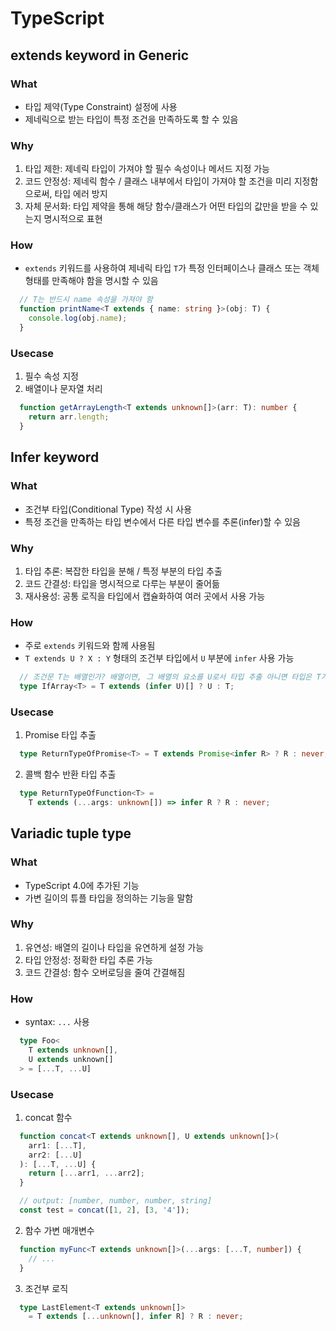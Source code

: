 # TypeScript

## extends keyword in Generic

### What
- 타입 제약(Type Constraint) 설정에 사용
- 제네릭으로 받는 타입이 특정 조건을 만족하도록 할 수 있음

### Why
1. 타입 제한: 제네릭 타입이 가져야 할 필수 속성이나 메서드 지정 가능
2. 코드 안정성: 제네릭 함수 / 클래스 내부에서 타입이 가져야 할 조건을 미리 지정함으로써, 타입 에러 방지
3. 자체 문서화: 타입 제약을 통해 해당 함수/클래스가 어떤 타입의 값만을 받을 수 있는지 명시적으로 표현

### How
- `extends` 키워드를 사용하여 제네릭 타입 `T`가 특정 인터페이스나 클래스 또는 객체 형태를 만족해야 함을 명시할 수 있음

```ts
  // T는 반드시 name 속성을 가져야 함
  function printName<T extends { name: string }>(obj: T) {
    console.log(obj.name);
  }
```

### Usecase
1. 필수 속성 지정
2. 배열이나 문자열 처리
```ts
  function getArrayLength<T extends unknown[]>(arr: T): number {
    return arr.length;
  }
```

## Infer keyword

### What
- 조건부 타입(Conditional Type) 작성 시 사용
- 특정 조건을 만족하는 타입 변수에서 다른 타입 변수를 추론(infer)할 수 있음

### Why
1. 타입 추론: 복잡한 타입을 분해 / 특정 부분의 타입 추출
2. 코드 간결성: 타입을 명시적으로 다루는 부분이 줄어듦
3. 재사용성: 공통 로직을 타입에서 캡슐화하여 여러 곳에서 사용 가능

### How
- 주로 `extends` 키워드와 함께 사용됨
- `T extends U ? X : Y` 형태의 조건부 타입에서 `U` 부분에 `infer` 사용 가능
```ts
  // 조건문 T는 배열인가? 배열이면, 그 배열의 요소를 U로서 타입 추출 아니면 타입은 T가 됨
  type IfArray<T> = T extends (infer U)[] ? U : T;
```

### Usecase
1. Promise 타입 추출
```ts
  type ReturnTypeOfPromise<T> = T extends Promise<infer R> ? R : never;
```
2. 콜백 함수 반환 타입 추출
```ts
  type ReturnTypeOfFunction<T> =
    T extends (...args: unknown[]) => infer R ? R : never;
```

## Variadic tuple type

### What
- TypeScript 4.0에 추가된 기능
- 가변 길이의 튜플 타입을 정의하는 기능을 말함

### Why
1. 유연성: 배열의 길이나 타입을 유연하게 설정 가능
2. 타입 안정성: 정확한 타입 추론 가능
3. 코드 간결성: 함수 오버로딩을 줄여 간결해짐

### How
- syntax: `...` 사용
```ts
  type Foo<
    T extends unknown[],
    U extends unknown[]
  > = [...T, ...U]
```

### Usecase
1. concat 함수
```ts
  function concat<T extends unknown[], U extends unknown[]>(
    arr1: [...T],
    arr2: [...U]
  ): [...T, ...U] {
    return [...arr1, ...arr2];
  }

  // output: [number, number, number, string]
  const test = concat([1, 2], [3, '4']);
```
2. 함수 가변 매개변수
```ts
  function myFunc<T extends unknown[]>(...args: [...T, number]) {
    // ...
  }
```
3. 조건부 로직
```ts
  type LastElement<T extends unknown[]> 
    = T extends [...unknown[], infer R] ? R : never;
```